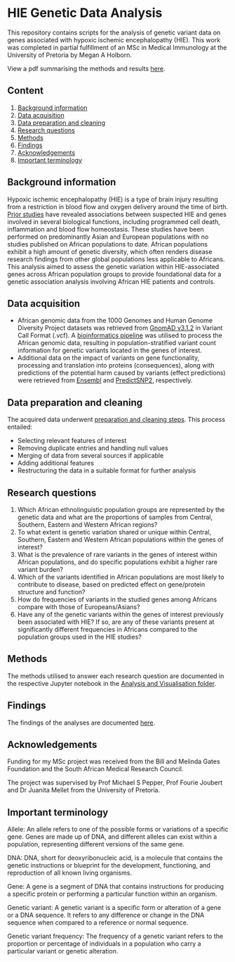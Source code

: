 # HIE Genetic Data Analysis

This repository contains scripts for the analysis of genetic variant data on genes associated with hypoxic ischemic encephalopathy (HIE). This work was completed in partial fulfillment of an MSc in Medical Immunology at the University of Pretoria by Megan A Holborn.

View a pdf summarising the methods and results [here](https://github.com/Tuks-ICMM/HIE_Genetic_data_analysis/blob/main/Report.pdf). 

## Content

1. [Background information](#background-information)
2. [Data acquisition](#data-acquisition)
3. [Data preparation and cleaning](#data-preparation-and-cleaning)
4. [Research questions](#research-questions)
4. [Methods](#methods)
5. [Findings](#findings)
6. [Acknowledgements](#acknowledgements)
7. [Important terminology](#important-terminology)

## Background information

Hypoxic ischemic encephalopathy (HIE) is a type of brain injury resulting from a restriction in blood flow and oxygen delivery around the time of birth. [Prior studies](https://doi.org/10.1016/j.ygeno.2022.110508) have revealed associations between suspected HIE and genes involved in several biological functions, including programmed cell death, inflammation and blood flow homeostasis. These studies have been performed on predominantly Asian and European populations with no studies published on African populations to date. African populations exhibit a high amount of genetic diversity, which often renders disease research findings from other global populations less applicable to Africans. This analysis aimed to assess the genetic variation within HIE-associated genes across African population groups to provide foundational data for a genetic association analysis involving African HIE patients and controls.

## Data acquisition

* African genomic data from the 1000 Genomes and Human Genome Diversity Project datasets was
retrieved from [GnomAD v3.1.2](https://gnomad.broadinstitute.org/news/2021-10-gnomad-v3-1-2-minor-release/) in Variant Call Format (.vcf). A [bioinformatics pipeline](https://github.com/Tuks-ICMM/Pharmacogenetic-Analysis-Pipeline) was utilised to process the African genomic data, resulting in population-stratified variant count information for genetic variants located in the genes of interest.
* Additional data on the impact of variants on gene functionality, processing and translation into proteins (consequences), along with predictions of the potential harm caused by variants (effect predictions) were retrieved from [Ensembl](https://www.ensembl.org/info/docs/tools/vep/index.html) and [PredictSNP2](https://loschmidt.chemi.muni.cz/predictsnp2/), respectively.

## Data preparation and cleaning

The acquired data underwent [preparation and cleaning steps](https://github.com/Tuks-ICMM/HIE_Genetic_data_analysis/tree/main/Notebooks/Data_preparation). This process entailed:

* Selecting relevant features of interest
* Removing duplicate entries and handling null values
* Merging of data from several sources if applicable 
* Adding additional features
* Restructuring the data in a suitable format for further analysis

## Research questions

1. Which African ethnolinguistic population groups are represented by the genetic data and what are the proportions of samples from Central, Southern, Eastern and Western African regions?
2. To what extent is genetic variation shared or unique within Central, Southern, Eastern and Western African populations within the genes of interest?
3. What is the prevalence of rare variants in the genes of interest within African populations, and do specific populations exhibit a higher rare variant burden?
4. Which of the variants identified in African populations are most likely to contribute to disease, based on predicted effect on gene/protein structure and function?
5. How do frequencies of variants in the studied genes among Africans compare with those of Europeans/Asians?
6. Have any of the genetic variants within the genes of interest previously been associated with HIE? If so, are any of these variants present at significantly different frequencies in Africans compared to the population groups used in the HIE studies?

## Methods

The methods utilised to answer each research question are documented in the respective Jupyter notebook in the [Analysis and Visualisation folder](https://github.com/Tuks-ICMM/HIE_Genetic_data_analysis/tree/main/Notebooks/Analysis_and_Visualisation). 

## Findings

The findings of the analyses are documented [here](https://github.com/Tuks-ICMM/HIE_Genetic_data_analysis/blob/main/Report.pdf). 

## Acknowledgements

Funding for my MSc project was received from the Bill and Melinda Gates Foundation and the South African Medical Research Council. 

The project was supervised by Prof Michael S Pepper, Prof Fourie Joubert and Dr Juanita Mellet from the University of Pretoria.

## Important terminology

Allele: An allele refers to one of the possible forms or variations of a specific gene. Genes are made up of DNA, and different alleles can exist within a population, representing different versions of the same gene.

DNA: DNA, short for deoxyribonucleic acid, is a molecule that contains the genetic instructions or blueprint for the development, functioning, and reproduction of all known living organisms.

Gene: A gene is a segment of DNA that contains instructions for producing a specific protein or performing a particular function within an organism.

Genetic variant: A genetic variant is a specific form or alteration of a gene or a DNA sequence. It refers to any difference or change in the DNA sequence when compared to a reference or normal sequence. 

Genetic variant frequency: The frequency of a genetic variant refers to the proportion or percentage of individuals in a population who carry a particular variant or genetic alteration.
